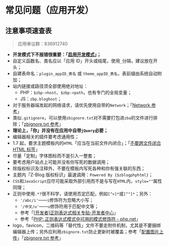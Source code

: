 # 常见问题（应用开发）

## 注意事项速查表

> 应用审议群：836912740

- **开发模式下不报错很重要：「[启用开发模式](books/dev-app-start?id=开发模式 "启用开发模板")」；**
- 自定义函数名、类名应以「应用 ID」开头或结尾，使用`_`分隔，建议放在开头；
- 自建表命名：`plugin_appID_表名` 或 `theme_appID_表名`，表前缀由系统自动附加；
- 站内链接或路径须全部使用绝对地址：
  - PHP：`$zbp->host`、`$zbp->path`，也有专门的全局变量；
  - JS：`zbp.bloghost`；
- 对于服务器端发起的网络请求，请优先使用自带的`Network`；「[Network 参考](https://bbs.zblogcn.com/thread-102975.html#486171 "Network 参考")」
- 类似`.gitignore`，可以使用`zbignore.txt`对不需要打包进`zba`的文件进行排除；「[zbignore.txt 参考](https://bbs.zblogcn.com/thread-102780.html "zbignore.txt 参考")」
- **理论上，「你」并没有在应用中自带`jQuery`必要；**
- 编辑器相关的插件要考虑通用性；
- 1.7 起，要求主题模板内的`HTML`「应当在当前文件内闭合」；「[不要跨文件闭合 HTML 标签](https://bbs.zblogcn.com/thread-101310.html#484040 "不要跨文件闭合 HTML 标签")」
- 尽量「定制」字体图标而不是引入一整套；
- 要考虑用户站点上可能并没有你写死的数据调用；
- 除版权标识及注释外，不要在模板内写死各种和你有强关联的东西；
- 主题内「Z-Blog 版权标识」最速调用：`Powered By {$zblogphphtml}`；
- `CSS`和`JavaScript`应尽可能采取外部引用而不是与写在`HTML`内，`style=""`属性同理；
- 正则中使用`.*?`很不科学，请使用否定匹配，例如`[^>]*`或`[^"]*`；另外：
  - `'/abc/i'`——`i`修饰符为忽略大小写；
  - `'/中文/u'`——`u`修饰符用于匹配中文等；
  - 参考「[\[开发者\]正则表达式相关专贴-开发者中心](https://bbs.zblogcn.com/thread-101713.html "\[开发者\]正则表达式相关专贴-开发者中心")」
  - 参考「[PHP: 正则表达式模式中可用的模式修饰符 - php.net](https://www.php.net/manual/zh/reference.pcre.pattern.modifiers.php "PHP: 正则表达式模式中可用的模式修饰符 - php.net")」
- logo，favicon，二维码等「替代性」文件不要走附件机制，尤其是不要捆绑编辑器上传；另外应利用`zbignore.txt`防止更新时被覆盖；参考「[配置图片上传](https://bbs.zblogcn.com/thread-101310.html#485997 "【开发者】大概算是进阶建议贴-开发者中心")」「[zbignore.txt 参考](https://bbs.zblogcn.com/thread-102780.html "zbignore.txt 参考")」
